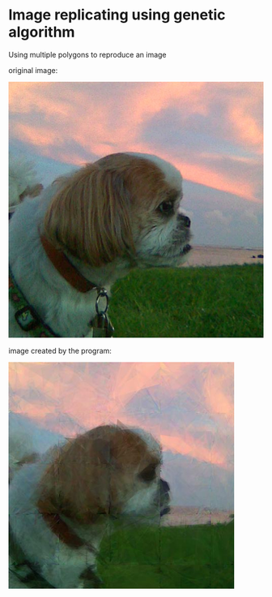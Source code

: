 # Image replicating using genetic algorithm

Using multiple polygons to reproduce an image


original image:


![alt text](https://github.com/PlzAccept/ImageRrepelicateGenetic/blob/master/thundar.jpg)


image created by the program:


![alt text](https://github.com/PlzAccept/ImageRrepelicateGenetic/blob/master/thundar_fitness_96.67.jpg)
